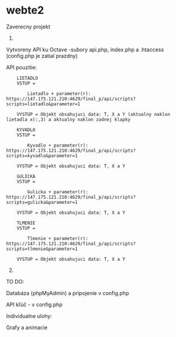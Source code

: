 # webte2
Zaverecny projekt

1)

  Vytvoreny API ku Octave -subory api.php, index.php a .htaccess (config.php je zatial prazdny)

  API pouzitie: 
        
        LIETADLO
        VSTUP =
        
            Lietadlo + parameter(r): https://147.175.121.210:4629/final_p/api/scripts?scripts=lietadlo&parameter=1
        
        VYSTUP = Objekt obsahujuci data: T, X a Y (aktualny naklon lietadla x(:,3) a aktualny naklon zadnej klapky
        
        KYVADLO
        VSTUP =
        
            Kyvadlo + parameter(r): https://147.175.121.210:4629/final_p/api/scripts?scripts=kyvadlo&parameter=1
        
        VYSTUP = Objekt obsahujuci data: T, X a Y
        
        GULICKA
        VSTUP =
        
            Gulicka + parameter(r): https://147.175.121.210:4629/final_p/api/scripts?scripts=gulicka&parameter=1
        
        VYSTUP = Objekt obsahujuci data: T, X a Y
        
        TLMENIE
        VSTUP =
        
            Tlmenie + parameter(r): https://147.175.121.210:4629/final_p/api/scripts?scripts=tlmenie&parameter=1
        
        VYSTUP = Objekt obsahujuci data: T, X a Y
       


2)
TO DO:

Databáza (phpMyAdmin) a pripojenie v config.php

API kľúč - v config.php

Individualne ulohy:

Grafy a animacie

